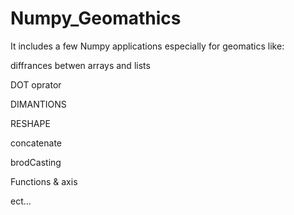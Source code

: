 # Numpy_Geomathics
It includes a few Numpy applications especially for geomatics like:

diffrances betwen arrays and lists

DOT oprator

DIMANTIONS

RESHAPE

concatenate

brodCasting

Functions & axis

ect...
